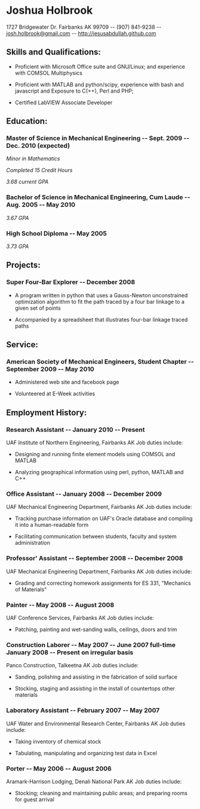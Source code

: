 # Joshua Holbrook
1727 Bridgewater Dr. Fairbanks AK  99709 -- (907) 841-9238 -- josh.holbrook@gmail.com -- http://jesusabdullah.github.com




## Skills and Qualifications:


* Proficient with Microsoft Office suite and GNU/Linux; and experience with COMSOL Multiphysics

* Proficient with MATLAB and python/scipy, experience with bash and javascript and Exposure to C(++), Perl and PHP; 

* Certified LabVIEW Associate Developer




## Education:


### Master of Science in Mechanical Engineering -- Sept. 2009 -- Dec. 2010 (expected)


*Minor in Mathematics*


*Completed 15 Credit Hours*  


*3.68 current GPA*


### Bachelor of Science in Mechanical Engineering, Cum Laude -- Aug. 2005 -- May 2010




*3.67 GPA*


### High School Diploma -- May 2005




*3.73 GPA*





## Projects:
    
### Super Four-Bar Explorer -- December 2008
        
            
* A program written in python that uses a Gauss-Newton unconstrained optimization algorithm to fit the path traced by a four bar linkage to a given set of points
            
* Accompanied by a spreadsheet that illustrates four-bar linkage traced paths
            
        
    



## Service:
    
### American Society of Mechanical Engineers, Student Chapter -- September 2009 -- May 2010
        
            
* Administered web site and facebook page
            
* Volunteered at E-Week activities
            
        
    




## Employment History:


### Research Assistant -- January 2010 -- Present
UAF Institute of Northern Engineering, Fairbanks AK
Job duties include:

* Designing and running finite element models using COMSOL and MATLAB

* Analyzing geographical information using perl, python, MATLAB and C++


### Office Assistant -- January 2008 -- December 2009
UAF Mechanical Engineering Department, Fairbanks AK
Job duties include:

* Tracking purchase information on UAF's Oracle database and compiling it into a human-readable form

* Facilitating communication between students, faculty and system administration


### Professor' Assistant -- September 2008 -- December 2008
UAF Mechanical Engineering Department, Fairbanks AK
Job duties include:

* Grading and correcting homework assignments for ES 331, "Mechanics of Materials"


### Painter -- May 2008 -- August 2008
UAF Conference Services, Fairbanks AK
Job duties include:

* Patching, painting and wet-sanding walls, ceilings, doors and trim


### Construction Laborer -- May 2007 -- June 2007 full-time January 2008 -- Present on irregular basis
Panco Construction, Talkeetna AK
Job duties include:

* Sanding, polishing and assisting in the fabrication of solid surface

* Stocking, staging and assisting in the install of countertops other materials


### Laboratory Assistant -- February 2007 -- May 2007
UAF Water and Environmental Research Center, Fairbanks AK
Job duties include:

* Taking inventory of chemical stock

* Tabulating, manipulating and organizing test data in Excel


### Porter -- May 2006 -- August 2006
Aramark-Harrison Lodging, Denali National Park AK
Job duties include:

* Stocking; cleaning and maintaining public areas; and preparing rooms for guest arrival


